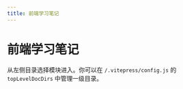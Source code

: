 ```yaml
---
title: 前端学习笔记
---
```


# 前端学习笔记

从左侧目录选择模块进入。你可以在 `/.vitepress/config.js` 的 `topLevelDocDirs` 中管理一级目录。
